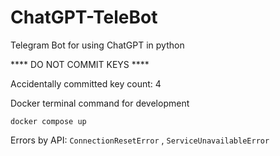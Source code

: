 # ChatGPT-TeleBot
Telegram Bot for using ChatGPT in python

**** DO NOT COMMIT KEYS ****

Accidentally committed key count: 4

Docker terminal command for development 
```
docker compose up
```

Errors by API:
`ConnectionResetError` , `ServiceUnavailableError`
